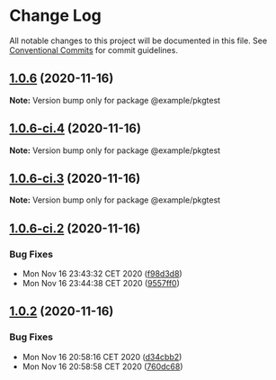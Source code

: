 # Change Log

All notable changes to this project will be documented in this file.
See [Conventional Commits](https://conventionalcommits.org) for commit guidelines.

## [1.0.6](https://github.com/blendsdk/testing/compare/v1.0.6-ci.4...v1.0.6) (2020-11-16)

**Note:** Version bump only for package @example/pkgtest





## [1.0.6-ci.4](https://github.com/blendsdk/testing/compare/v1.0.6-ci.3...v1.0.6-ci.4) (2020-11-16)

**Note:** Version bump only for package @example/pkgtest





## [1.0.6-ci.3](https://github.com/blendsdk/testing/compare/v1.0.6-ci.2...v1.0.6-ci.3) (2020-11-16)

**Note:** Version bump only for package @example/pkgtest





## [1.0.6-ci.2](https://github.com/blendsdk/testing/compare/v1.0.5...v1.0.6-ci.2) (2020-11-16)


### Bug Fixes

* Mon Nov 16 23:43:32 CET 2020 ([f98d3d8](https://github.com/blendsdk/testing/commit/f98d3d89b43b8015a17a58326ae257a64276e0e8))
* Mon Nov 16 23:44:38 CET 2020 ([9557ff0](https://github.com/blendsdk/testing/commit/9557ff05fbd943376fbec1e43742ce23ed79e4c9))





## [1.0.2](https://github.com/blendsdk/testing/compare/v1.0.1...v1.0.2) (2020-11-16)


### Bug Fixes

* Mon Nov 16 20:58:16 CET 2020 ([d34cbb2](https://github.com/blendsdk/testing/commit/d34cbb27e0b1cd30814eb007fac1fe3957f73008))
* Mon Nov 16 20:58:58 CET 2020 ([760dc68](https://github.com/blendsdk/testing/commit/760dc6814ce9d1f9cca5ae5703b9d4d8c177b9c6))
